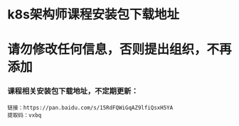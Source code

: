 # k8s架构师课程安装包下载地址
# 请勿修改任何信息，否则提出组织，不再添加

### 课程相关安装包下载地址，不定期更新：
````
链接：https://pan.baidu.com/s/15RdFQWiGqAZ9lfiQsxH5YA 
提取码：vxbq
````


